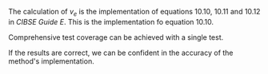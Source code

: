 The calculation of $v_e$ is the implementation of equations
10.10, 10.11 and 10.12 in _CIBSE Guide E_. This is the
implementation fo equation 10.10.

Comprehensive test coverage can be achieved with a
single test.

If the results are correct, we can be confident in
the accuracy of the method's implementation.

